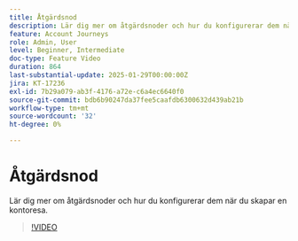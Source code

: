 ```yaml
---
title: Åtgärdsnod
description: Lär dig mer om åtgärdsnoder och hur du konfigurerar dem när du skapar en kontoresa.
feature: Account Journeys
role: Admin, User
level: Beginner, Intermediate
doc-type: Feature Video
duration: 864
last-substantial-update: 2025-01-29T00:00:00Z
jira: KT-17236
exl-id: 7b29a079-ab3f-4176-a72e-c6a4ec6640f0
source-git-commit: bdb6b90247da37fee5caafdb6300632d439ab21b
workflow-type: tm+mt
source-wordcount: '32'
ht-degree: 0%

---
```


# Åtgärdsnod

Lär dig mer om åtgärdsnoder och hur du konfigurerar dem när du skapar en kontoresa.

>[!VIDEO](https://video.tv.adobe.com/v/3443207/?learn=on&enablevpops)
